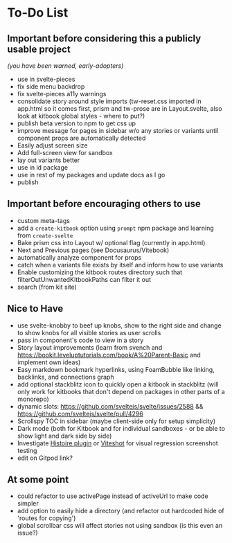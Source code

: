 # To-Do List

## Important before considering this a publicly usable project
*(you have been warned, early-adopters)*

- use in svelte-pieces
- fix side menu backdrop
- fix svelte-pieces a11y warnings
- consolidate story around style imports (tw-reset.css imported in app.html so it comes first, prism and tw-prose are in Layout.svelte, also look at kitbook global styles - where to put?)
- publish beta version to npm to get css up
- improve message for pages in sidebar w/o any stories or variants until component props are automatically detected
- Easily adjust screen size
- Add full-screen view for sandbox
- lay out variants better
- use in ld package
- use in rest of my packages and update docs as I go
- publish

## Important before encouraging others to use
- custom meta-tags
- add a `create-kitbook` option using `prompt` npm package and learning from `create-svelte`
- Bake prism css into Layout w/ optional flag (currently in app.html)
- Next and Previous pages (see Docusaurus/Vitebook)
- automatically analyze component for props
- catch when a variants file exists by itself and inform how to use variants
- Enable customizing the kitbook routes directory such that filterOutUnwantedKitbookPaths can filter it out
- search (from kit site)

## Nice to Have
- use svelte-knobby to beef up knobs, show to the right side and change to show knobs for all visible stories as user scrolls
- pass in component's code to view in a story
- Story layout improvements (learn from svench and https://bookit.leveluptutorials.com/book/A%20Parent-Basic and implement own ideas)
- Easy markdown bookmark hyperlinks, using FoamBubble like linking, backlinks, and connections graph
- add optional stackblitz icon to quickly open a kitbook in stackblitz (will only work for kitbooks that don't depend on packages in other parts of a monorepo) 
- dynamic slots: https://github.com/sveltejs/svelte/issues/2588 && https://github.com/sveltejs/svelte/pull/4296
- Scrollspy TOC in sidebar (maybe client-side only for setup simplicity)
- Dark mode (both for Kitbook and for individual sandboxes - or be able to show light and dark side by side)
- Investigate [Histoire plugin](https://github.com/histoire-dev/histoire/tree/main/packages/histoire-plugin-screenshot) or [Viteshot](https://viteshot.com/) for visual regression screenshot testing
- edit on Gitpod link?

## At some point
- could refactor to use activePage instead of activeUrl to make code simpler
- add option to easily hide a directory (and refactor out hardcoded hide of 'routes for copying')
- global scrollbar css will affect stories not using sandbox (is this even an issue?)
